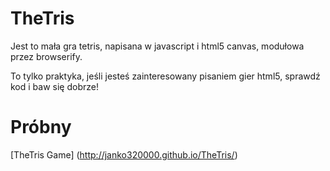 # TheTris

Jest to mała gra tetris, napisana w javascript i html5 canvas, modułowa przez browserify.

To tylko praktyka, jeśli jesteś zainteresowany pisaniem gier html5, sprawdź kod i baw się dobrze!


# Próbny

[TheTris Game] (http://janko320000.github.io/TheTris/)

